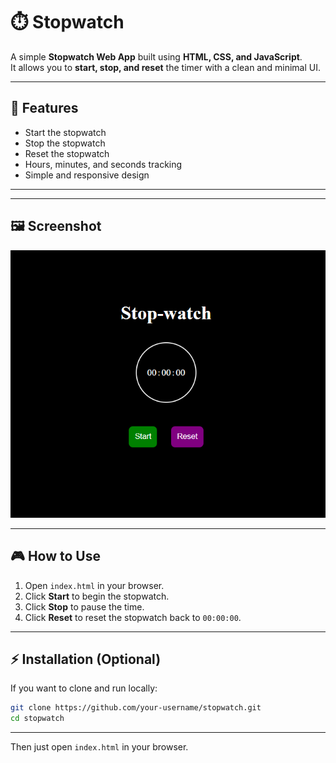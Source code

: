 # ⏱️ Stopwatch

A simple **Stopwatch Web App** built using **HTML, CSS, and JavaScript**.  
It allows you to **start, stop, and reset** the timer with a clean and minimal UI.

---

## 🚀 Features
- Start the stopwatch  
- Stop the stopwatch  
- Reset the stopwatch  
- Hours, minutes, and seconds tracking  
- Simple and responsive design  

---


---

## 🖼️ Screenshot
![Stopwatch Screenshot](screenshot.png)

---

## 🎮 How to Use
1. Open `index.html` in your browser.  
2. Click **Start** to begin the stopwatch.  
3. Click **Stop** to pause the time.  
4. Click **Reset** to reset the stopwatch back to `00:00:00`.  

---

## ⚡ Installation (Optional)
If you want to clone and run locally:  
```bash
git clone https://github.com/your-username/stopwatch.git
cd stopwatch
```

---

Then just open `index.html` in your browser.